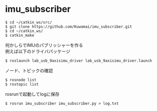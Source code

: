 # imu_subscriber

```
$ cd ~/catkin_ws/src/
$ git clone https://github.com/Kuwamai/imu_subscriber.git
$ cd ~/catkin_ws/
$ catkin_make
```

何かしらでIMUのパブリッシャーを作る  
例えば以下のドライバパッケージ

```
$ roslaunch lab_usb_9axisimu_driver lab_usb_9axisimu_driver.launch  
```

ノード、トピックの確認
```
$ rosnode list
$ rostopic list
```

rosrunで起動してlogに保存

```
$ rosrun imu_subscriber imu_subscriber.py > log.txt
```

